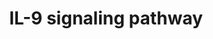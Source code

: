 ---
annotations:
- id: PW:0000909
  parent: signaling pathway
  type: Pathway Ontology
  value: interleukin-9 signaling pathway
- id: PW:0000512
  parent: signaling pathway
  type: Pathway Ontology
  value: Interleukin mediated signaling pathway
authors:
- MaintBot
- Mkutmon
- Egonw
- Eweitz
description: 'IL-9 is a multifunctional cytokine, belong to a family of cytokines.
  IL-9 was initially reported as a T cell growth factor in mice. It is now known to
  target multiple cell types. It plays an important role in the expansion and recruitment
  of mast cells in response to intestinal nematode infection or during autoimmune
  encephalomyelitis. It is also known to act on various cell types known to be involved
  in asthma including T cells, B cells, mast cells, eosinophils, neutrophils, and
  epithelial cells. IL 9 can promote the expression of TGF-beta in lipopolysaccharide
  induced monocytes and macrophages. IL-9 is also known to play important roles in
  conditions including airway inflammation, EAE and parasitic infections. Mitogen-activated
  protein kinase pathway is activated transiently by IL-9, which in turn leads to
  the growth stimulation of hematopoietic cell lines. IL-9 signals through the heterodimeric
  receptor composed of a specific chain (IL-9R) and a gamma chain (IL2RG), which is
  shared between IL-2, IL-4, IL-7, IL15 and IL-21. The IL-9R and IL-2RG associates
  with JAK1 and JAK3 respectively. Receptor engagement results in JAK1- JAK3 cross
  phosphorylation and activation of the JAK proteins which leads to the activation
  of Signal transducer and activator of transcription (STAT-1, STAT-3 and STAT-5)
  and Insulin receptor substrate 1 and 2 (IRS1 and IRS2)/PI3K cascades. IL-9 stimulation
  also results in the activation of MEK/ERK signaling cascade.  Please access this
  pathway at [http://www.netpath.org/netslim/IL_9_pathway.html NetSlim] database.  If
  you use this pathway, please cite the following paper: Kandasamy, K., Mohan, S.
  S., Raju, R., Keerthikumar, S., Kumar, G. S. S., Venugopal, A. K., Telikicherla,
  D., Navarro, J. D., Mathivanan, S., Pecquet, C., Gollapudi, S. K., Tattikota, S.
  G., Mohan, S., Padhukasahasram, H., Subbannayya, Y., Goel, R., Jacob, H. K. C.,
  Zhong, J., Sekhar, R., Nanjappa, V., Balakrishnan, L., Subbaiah, R., Ramachandra,
  Y. L., Rahiman, B. A., Prasad, T. S. K., Lin, J., Houtman, J. C. D., Desiderio,
  S., Renauld, J., Constantinescu, S. N., Ohara, O., Hirano, T., Kubo, M., Singh,
  S., Khatri, P., Draghici, S., Bader, G. D., Sander, C., Leonard, W. J. and Pandey,
  A. (2010). NetPath: A public resource of curated signal transduction pathways. <i>Genome
  Biology</i>. 11:R3.'
last-edited: 2021-05-21
organisms:
- Bos taurus
redirect_from:
- /index.php/Pathway:WP974
- /instance/WP974
revision: null
schema-jsonld:
- '@context': https://schema.org/
  '@id': https://wikipathways.github.io/pathways/WP974.html
  '@type': Dataset
  creator:
    '@type': Organization
    name: WikiPathways
  description: 'IL-9 is a multifunctional cytokine, belong to a family of cytokines.
    IL-9 was initially reported as a T cell growth factor in mice. It is now known
    to target multiple cell types. It plays an important role in the expansion and
    recruitment of mast cells in response to intestinal nematode infection or during
    autoimmune encephalomyelitis. It is also known to act on various cell types known
    to be involved in asthma including T cells, B cells, mast cells, eosinophils,
    neutrophils, and epithelial cells. IL 9 can promote the expression of TGF-beta
    in lipopolysaccharide induced monocytes and macrophages. IL-9 is also known to
    play important roles in conditions including airway inflammation, EAE and parasitic
    infections. Mitogen-activated protein kinase pathway is activated transiently
    by IL-9, which in turn leads to the growth stimulation of hematopoietic cell lines.
    IL-9 signals through the heterodimeric receptor composed of a specific chain (IL-9R)
    and a gamma chain (IL2RG), which is shared between IL-2, IL-4, IL-7, IL15 and
    IL-21. The IL-9R and IL-2RG associates with JAK1 and JAK3 respectively. Receptor
    engagement results in JAK1- JAK3 cross phosphorylation and activation of the JAK
    proteins which leads to the activation of Signal transducer and activator of transcription
    (STAT-1, STAT-3 and STAT-5) and Insulin receptor substrate 1 and 2 (IRS1 and IRS2)/PI3K
    cascades. IL-9 stimulation also results in the activation of MEK/ERK signaling
    cascade.  Please access this pathway at [http://www.netpath.org/netslim/IL_9_pathway.html
    NetSlim] database.  If you use this pathway, please cite the following paper:
    Kandasamy, K., Mohan, S. S., Raju, R., Keerthikumar, S., Kumar, G. S. S., Venugopal,
    A. K., Telikicherla, D., Navarro, J. D., Mathivanan, S., Pecquet, C., Gollapudi,
    S. K., Tattikota, S. G., Mohan, S., Padhukasahasram, H., Subbannayya, Y., Goel,
    R., Jacob, H. K. C., Zhong, J., Sekhar, R., Nanjappa, V., Balakrishnan, L., Subbaiah,
    R., Ramachandra, Y. L., Rahiman, B. A., Prasad, T. S. K., Lin, J., Houtman, J.
    C. D., Desiderio, S., Renauld, J., Constantinescu, S. N., Ohara, O., Hirano, T.,
    Kubo, M., Singh, S., Khatri, P., Draghici, S., Bader, G. D., Sander, C., Leonard,
    W. J. and Pandey, A. (2010). NetPath: A public resource of curated signal transduction
    pathways. <i>Genome Biology</i>. 11:R3.'
  keywords:
  - CDK9
  - GRB2
  - IL2RG
  - IL9
  - IL9R
  - JAK1
  - JAK3
  - MAP2K1
  - MAP2K2
  - MAPK1
  - MAPK3
  - PIK3R1
  - PIK3R2
  - STAT1
  - STAT3
  - STAT5A
  - STAT5B
  license: CC0
  name: IL-9 signaling pathway
seo: CreativeWork
title: IL-9 signaling pathway
wpid: WP974
---